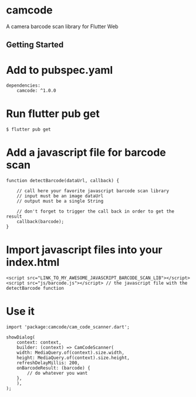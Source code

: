 # camcode

A camera barcode scan library for Flutter Web

## Getting Started

# Add to pubspec.yaml

```
dependencies:
    camcode: ^1.0.0
```

# Run flutter pub get

```
$ flutter pub get
```

# Add a javascript file for barcode scan

```
function detectBarcode(dataUrl, callback) {

    // call here your favorite javascript barcode scan library
    // input must be an image dataUrl
    // output must be a single String

    // don't forget to trigger the call back in order to get the result
    callback(barcode);
}
```

# Import javascript files into your index.html

```
<script src="LINK_TO_MY_AWESOME_JAVASCRIPT_BARCODE_SCAN_LIB"></script>
<script src="js/barcode.js"></script> // the javascript file with the detectBarcode function
```

# Use it

```
import 'package:camcode/cam_code_scanner.dart';

showDialog(
    context: context,
    builder: (context) => CamCodeScanner(
    width: MediaQuery.of(context).size.width,
    height: MediaQuery.of(context).size.height,
    refreshDelayMillis: 200,
    onBarcodeResult: (barcode) {
        // do whatever you want
    },
    ),
);
```
